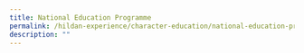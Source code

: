 ```yaml
---
title: National Education Programme
permalink: /hildan-experience/character-education/national-education-programme/
description: ""
---
```

